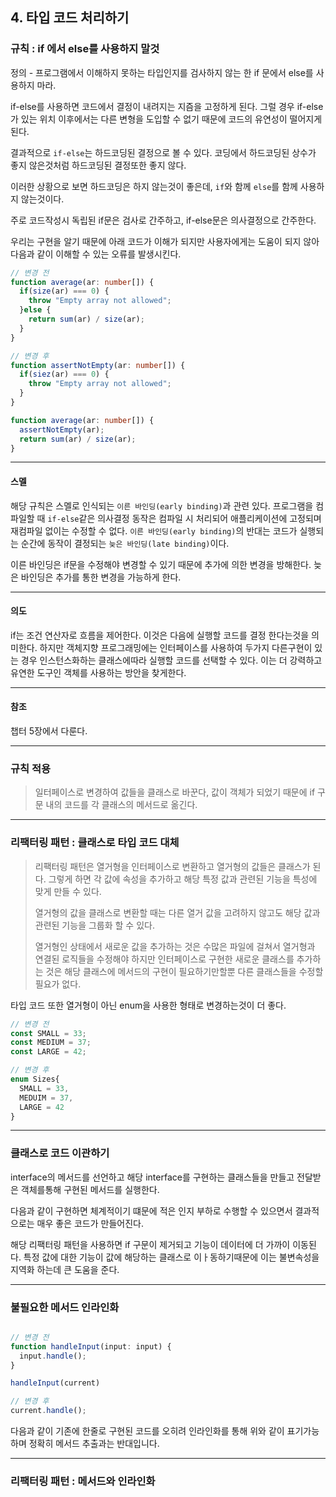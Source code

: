 ## 4. 타입 코드 처리하기


### 규칙 : if 에서 else를 사용하지 말것

정의 - 프로그램에서 이해하지 못하는 타입인지를 검사하지 않는 한 if 문에서 else를 사용하지 마라.

if-else를 사용하면 코드에서 결정이 내려지는 지즘을 고정하게 된다. 그럴 경우 if-else가 있는
위치 이후에서는 다른 변형을 도입할 수 없기 때문에 코드의 유연성이 떨어지게 된다.

결과적으로 `if-else`는 하드코딩된 결정으로 볼 수 있다. 코딩에서 하드코딩된 상수가 좋지 않은것처럼
하드코딩된 결정또한 좋지 않다.

이러한 상황으로 보면 하드코딩은 하지 않는것이 좋은데, `if`와 함께 `else`를 함께 사용하지 않는것이다.

주로 코드작성시 독립된 if문은 검사로 간주하고, if-else문은 의사결정으로 간주한다.

우리는 구현을 알기 때문에 아래 코드가 이해가 되지만 사용자에게는 도움이 되지 않아 다음과 같이 이해할 수 있는
오류를 발생시킨다.

```typescript
// 변경 전
function average(ar: number[]) {
  if(size(ar) === 0) {
    throw "Empty array not allowed";
  }else {
    return sum(ar) / size(ar);
  }
}
```

```typescript
// 변경 후 
function assertNotEmpty(ar: number[]) {
  if(siez(ar) === 0) {
    throw "Empty array not allowed";
  }
}

function average(ar: number[]) {
  assertNotEmpty(ar);
  return sum(ar) / size(ar);
}

```

---

#### 스멜 

해당 규칙은 스멜로 인식되는 `이른 바인딩(early binding)`과 관련 있다.
프로그램을 컴파일할 때 `if-else`같은 의사결정 동작은 컴파일 시 처리되어 애플리케이션에 고정되며 재컴파일 없이는
수정할 수 없다. `이른 바인딩(early binding)`의 반대는 코드가 실행되는 순간에 동작이 결정되는 `늦은 바인딩(late binding)`이다.

이른 바인딩은 if문을 수정해야 변경할 수 있기 때문에 추가에 의한 변경을 방해한다. 늦은 바인딩은 추가를 통한
변경을 가능하게 한다.

---

#### 의도

if는 조건 연산자로 흐름을 제어한다. 이것은 다음에 실행할 코드를 결정 한다는것을 의미한다.
하지만 객체지향 프로그래밍에는 인터페이스를 사용하여 두가지 다른구현이 있는 경우 인스턴스화하는 클래스에따라 실행할
코드를 선택할 수 있다. 이는 더 강력하고 유연한 도구인 객체를 사용하는 방안을 찾게한다.

---

#### 참조

챕터 5장에서 다룬다.

---

### 규칙 적용
> 일터페이스로 변경하여 값들을 클래스로 바꾼다, 값이 객체가 되었기 때문에 
> if 구문 내의 코드를 각 클래스의 메서드로 옮긴다.

---

### 리팩터링 패턴 : 클래스로 타입 코드 대체 

> 리팩터링 패턴은 열거형을 인터페이스로 변환하고 열거형의 값들은 클래스가 된다. 그렇게 하면 각 값에 속성을 추가하고 해당
> 특정 값과 관련된 기능을 특성에 맞게 만들 수 있다.
> 
> 열거형의 값을 클래스로 변환할 때는 다른 열거 값을 고려하지 않고도 해당 값과 관련된 기능을 그룹화 할 수 있다.
> 
> 열거형인 상태에서 새로운 값을 추가하는 것은 수많은 파일에 걸쳐서 열거형과 연결된 로직들을 수정해야 하지만
> 인터페이스로 구현한 새로운 클래스를 추가하는 것은 해당 클래스에 메서드의 구현이 필요하기만할뿐 다른 클래스들을 수정할 필요가 없다.
> 

타입 코드 또한 열거형이 아닌 enum을 사용한 형태로 변경하는것이 더 좋다.
```typescript
// 변경 전
const SMALL = 33;
const MEDIUM = 37;
const LARGE = 42;

// 변경 후
enum Sizes{
  SMALL = 33,
  MEDUIM = 37,
  LARGE = 42
}
```

---

### 클래스로 코드 이관하기

interface의 메서드를 선언하고 해당 interface를 구현하는 클래스들을 만들고 전달받은 객체를통해
구현된 메서드를 실행한다.

다음과 같이 구현하면 체계적이기 떄문에 적은 인지 부하로 수행할 수 있으면서 결과적으로는 매우 좋은 코드가 만들어진다.

해당 리팩터링 패턴을 사용하면 if 구문이 제거되고 기능이 데이터에 더 가까이 이동된다.
특정 값에 대한 기능이 값에 해당하는 클래스로 이ㅏ동하기때문에 이는 불변속성을 지역화 하는데 큰 도움을 준다.

---

### 불필요한 메서드 인라인화 

```typescript

// 변경 전 
function handleInput(input: input) {
  input.handle();
}

handleInput(current)

// 변경 후 
current.handle();
```

다음과 같이 기존에 한줄로 구현된 코드를 오히려 인라인화를 통해 위와 같이 표기가능하며 정확히 메서드 추출과는 반대입니다.

---

### 리팩터링 패턴 : 메서드와 인라인화 
